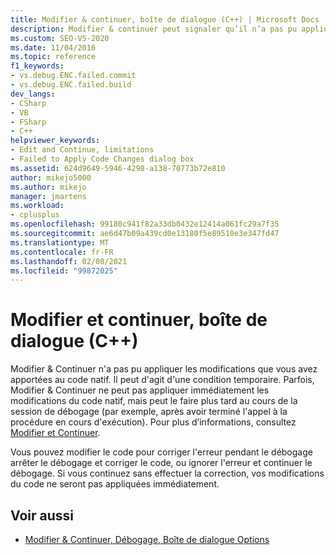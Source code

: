 ```yaml
---
title: Modifier & continuer, boîte de dialogue (C++) | Microsoft Docs
description: Modifier & continuer peut signaler qu’il n’a pas pu appliquer vos modifications de code. Découvrez pourquoi cela peut se produire et ce que vous pouvez faire.
ms.custom: SEO-VS-2020
ms.date: 11/04/2016
ms.topic: reference
f1_keywords:
- vs.debug.ENC.failed.commit
- vs.debug.ENC.failed.build
dev_langs:
- CSharp
- VB
- FSharp
- C++
helpviewer_keywords:
- Edit and Continue, limitations
- Failed to Apply Code Changes dialog box
ms.assetid: 624d9649-5946-4298-a138-70773b72e810
author: mikejo5000
ms.author: mikejo
manager: jmartens
ms.workload:
- cplusplus
ms.openlocfilehash: 99180c941f82a33db0432e12414a061fc29a7f35
ms.sourcegitcommit: ae6d47b09a439cd0e13180f5e89510e3e347fd47
ms.translationtype: MT
ms.contentlocale: fr-FR
ms.lasthandoff: 02/08/2021
ms.locfileid: "99872025"
---
```

# <a name="edit-and-continue-dialog-box-c"></a>Modifier et continuer, boîte de dialogue (C++)
Modifier &amp; Continuer n'a pas pu appliquer les modifications que vous avez apportées au code natif. Il peut d'agit d'une condition temporaire. Parfois, Modifier &amp; Continuer ne peut pas appliquer immédiatement les modifications du code natif, mais peut le faire plus tard au cours de la session de débogage (par exemple, après avoir terminé l'appel à la procédure en cours d'exécution). Pour plus d’informations, consultez [Modifier et Continuer](../debugger/edit-and-continue.md).

 Vous pouvez modifier le code pour corriger l'erreur pendant le débogage arrêter le débogage et corriger le code, ou ignorer l'erreur et continuer le débogage. Si vous continuez sans effectuer la correction, vos modifications du code ne seront pas appliquées immédiatement.

## <a name="see-also"></a>Voir aussi
- [Modifier & Continuer, Débogage, Boîte de dialogue Options](./edit-and-continue.md)